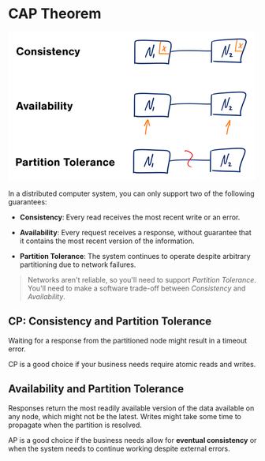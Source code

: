 # CAP Theorem

![](2021-06-28-22-02-47.png)

In a distributed computer system, you can only support two of the following guarantees:

* **Consistency**: Every read receives the most recent write or an error.

* **Availability**: Every request receives a response, without guarantee that it contains the most recent version of the information.

* **Partition Tolerance**: The system continues to operate despite arbitrary partitioning due to network failures.

> Networks aren't reliable, so you'll need to support *Partition Tolerance*. You'll need to make a software trade-off between *Consistency* and *Availability*.

## CP: Consistency and Partition Tolerance

Waiting for a response from the partitioned node might result in a timeout error.

CP is a good choice if your business needs require atomic reads and writes.

## Availability and Partition Tolerance

Responses return the most readily available version of the data available on any node, which might not be the latest. Writes might take some time to propagate when the partition is resolved.

AP is a good choice if the business needs allow for **eventual consistency** or when the system needs to continue working despite external errors.
